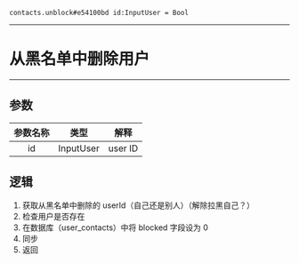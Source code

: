 ```
contacts.unblock#e54100bd id:InputUser = Bool
```

---
# 从黑名单中删除用户
---

## 参数
参数名称 | 类型 | 解释
:-: | :-: | :-:
id | InputUser | user ID

## 逻辑
1. 获取从黑名单中删除的 userId（自己还是别人）（解除拉黑自己？）
2. 检查用户是否存在
3. 在数据库（user_contacts）中将 blocked 字段设为 0
4. 同步
5. 返回